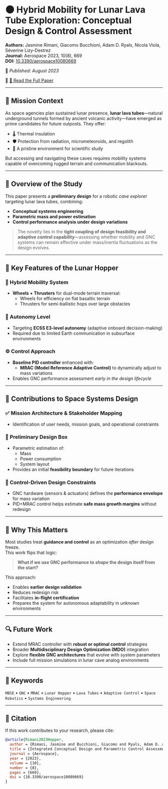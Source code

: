 # 🌑 Hybrid Mobility for Lunar Lava Tube Exploration: Conceptual Design & Control Assessment

**Authors:** Jasmine Rimani, Giacomo Bucchioni, Adam D. Ryals, Nicola Viola, Séverine Lizy-Destrez  
**Journal:** Aerospace 2023, 10(8), 669  
**DOI:** [10.3390/aerospace10080669](https://doi.org/10.3390/aerospace10080669)  

📅 *Published: August 2023*

🔗 [📄 Read the Full Paper](https://www.mdpi.com/2226-4310/10/8/669)

---

## 🧭 Mission Context

As space agencies plan sustained lunar presence, **lunar lava tubes**—natural underground tunnels formed by ancient volcanic activity—have emerged as prime candidates for future outposts. They offer:
- 🌡️ Thermal insulation  
- 🛡️ Protection from radiation, micrometeoroids, and regolith  
- 🔬 A pristine environment for scientific study  

But accessing and navigating these caves requires mobility systems capable of overcoming rugged terrain and communication blackouts.

---

## 🚀 Overview of the Study

This paper presents a **preliminary design** for a robotic *cave explorer* targeting lunar lava tubes, combining:
- **Conceptual systems engineering**
- **Parametric mass and power estimation**
- **Control performance analysis under design variations**

> The novelty lies in the **tight coupling of design feasibility and adaptive control capability**—assessing whether mobility and GNC systems can remain effective under mass/inertia fluctuations as the design evolves.

---

## 🤖 Key Features of the Lunar Hopper

### 🔁 Hybrid Mobility System
- **Wheels + Thrusters** for dual-mode terrain traversal:
  - Wheels for efficiency on flat basaltic terrain
  - Thrusters for semi-ballistic hops over large obstacles

### 🧠 Autonomy Level
- Targeting **ECSS E3-level autonomy** (adaptive onboard decision-making)
- Required due to limited Earth communication in subsurface environments

### ⚙️ Control Approach
- **Baseline PID controller** enhanced with:
  - **MRAC (Model Reference Adaptive Control)** to dynamically adjust to mass variations
- Enables GNC performance assessment *early in the design lifecycle*

---

## 📐 Contributions to Space Systems Design

### ✅ Mission Architecture & Stakeholder Mapping
- Identification of user needs, mission goals, and operational constraints

### 🧮 Preliminary Design Box
- Parametric estimation of:
  - Mass
  - Power consumption
  - System layout
- Provides an initial **feasibility boundary** for future iterations

### 🎯 Control-Driven Design Constraints
- GNC hardware (sensors & actuators) defines the **performance envelope** for mass variation
- PID+MRAC control helps estimate **safe mass growth margins** without redesign

---

## 🔁 Why This Matters

Most studies treat **guidance and control** as an optimization *after* design freeze.  
This work flips that logic:

> **What if we use GNC performance to *shape* the design itself from the start?**

This approach:
- Enables **earlier design validation**
- Reduces redesign risk
- Facilitates **in-flight certification**
- Prepares the system for autonomous adaptability in unknown environments

---

## 🔍 Future Work

- Extend MRAC controller with **robust or optimal control** strategies
- Broader **Multidisciplinary Design Optimization (MDO)** integration
- Explore **flexible GNC architectures** that evolve with system parameters
- Include full mission simulations in lunar cave analog environments

---

## 🧩 Keywords

`MBSE` • `GNC` • `MRAC` • `Lunar Hopper` • `Lava Tubes` • `Adaptive Control` • `Space Robotics` • `Systems Engineering`

---

## 📎 Citation

If this work contributes to your research, please cite:

```bibtex
@article{Rimani2023Hopper,
  author = {Rimani, Jasmine and Bucchioni, Giacomo and Ryals, Adam D. and Viola, Nicola and Lizy-Destrez, Séverine},
  title = {Integrated Conceptual Design and Parametric Control Assessment for a Hybrid Mobility Lunar Hopper},
  journal = {Aerospace},
  year = {2023},
  volume = {10},
  number = {8},
  pages = {669},
  doi = {10.3390/aerospace10080669}
}
